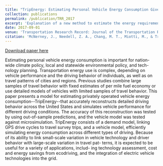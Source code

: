 ```yaml
---
title: "TripEnergy: Estimating Personal Vehicle Energy Consumption Given Limited Travel Survey Data"
collection: publications
permalink: /publication/TRR_2017
excerpt: 'Explanation of a new method to estimate the energy requirements of personal vehicle travel given incomplete data, with applications.'
date: 2017-09-01
venue: 'Transportation Research Record: Journal of the Transportation Research Board'
citation: 'McNerney, J., Needell, Z. A., Chang, M. T., Miotti, M., & Trancik, J. E. (2017). &quot;TripEnergy: Estimating Personal Vehicle Energy Consumption Given Limited Travel Survey Data&quot;. <i>Transportation Research Record: Journal of the Transportation Research Board</i>, (2628), 58-66.'
---
```


[Download paper here](http://zneedell.github.io/files/TRR_2628-07.pdf)

Estimating personal vehicle energy consumption is important for nation- wide climate policy, local and statewide environmental policy, and tech- nology planning. Transportation energy use is complex, depending on vehicle performance and the driving behavior of individuals, as well as on travel patterns of cities and regions. Previous studies combine large samples of travel behavior with fixed estimates of per mile fuel economy or use detailed models of vehicles with limited samples of travel behavior. This paper presents a model for estimating privately operated vehicle energy consumption--TripEnergy--that accurately reconstructs detailed driving behavior across the United States and simulates vehicle performance for different driving conditions. The accuracy of this reconstruction was tested by using out-of-sample predictions, and the vehicle model was tested against microsimulation. TripEnergy consists of a demand model, linking GPS drive cycles to travel survey trips, and a vehicle model, efficiently simulating energy consumption across different types of driving. Because of its ability to link small-scale variation in vehicle technology and driver behavior with large-scale variation in travel pat- terns, it is expected to be useful for a variety of applications, includ- ing technology assessment, cost and energy savings from ecodriving, and the integration of electric vehicle technologies into the grid.
